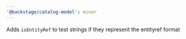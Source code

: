 ```yaml
---
'@backstage/catalog-model': minor
---
```


Adds `isEntityRef` to test strings if they represent the entityref format
